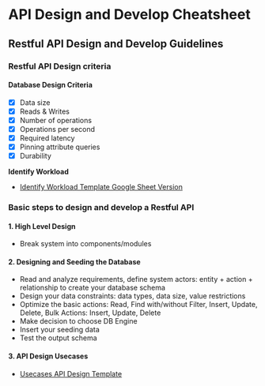 # API Design and Develop Cheatsheet

## Restful API Design and Develop Guidelines

### Restful API Design criteria

#### Database Design Criteria

- [x] Data size
- [x] Reads & Writes
- [x] Number of operations
- [x] Operations per second
- [x] Required latency
- [x] Pinning attribute queries
- [x] Durability

**Identify Workload**

- [Identify Workload Template Google Sheet Version](https://docs.google.com/spreadsheets/d/1ggt0ZZD1UXqrz7Jw771f4OA3YhEwp00l1JHFHnQpioM/edit?usp=sharing)

### Basic steps to design and develop a Restful API

#### 1. High Level Design

- Break system into components/modules

#### 2. Designing and Seeding the Database

- Read and analyze requirements, define system actors: entity + action + relationship to create your database schema
- Design your data constraints: data types, data size, value restrictions
- Optimize the basic actions: Read, Find with/without Filter, Insert, Update, Delete, Bulk Actions: Insert, Update, Delete
- Make decision to choose DB Engine
- Insert your seeding data
- Test the output schema

#### 3. API Design Usecases

- [Usecases API Design Template](https://docs.google.com/spreadsheets/d/1h_PBtAXbMbPNh0qw-Jk1ex9zWqn1LJOJWSFn1XkTeu8/edit?usp=sharing)
